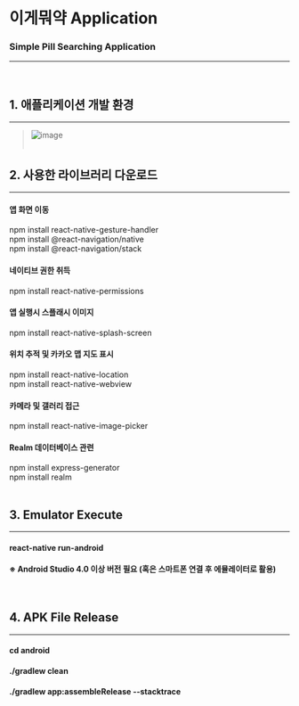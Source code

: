 # 이게뭐약 Application
### Simple Pill Searching Application
----
<br/>

## 1. 애플리케이션 개발 환경
----
>![image](https://user-images.githubusercontent.com/33280934/121773366-79083700-cbb6-11eb-9245-200026b4b761.png)
<br/><br/>


## 2. 사용한 라이브러리 다운로드
----
#### 앱 화면 이동<br/>
npm install react-native-gesture-handler<br/>
npm install @react-navigation/native<br/>
npm install @react-navigation/stack<br/>

#### 네이티브 권한 취득<br/>
npm install react-native-permissions<br/>

#### 앱 실행시 스플래시 이미지<br/>
npm install react-native-splash-screen<br/>

#### 위치 추적 및 카카오 맵 지도 표시<br/>
npm install react-native-location<br/>
npm install react-native-webview<br/>

#### 카메라 및 갤러리 접근<br/>
npm install react-native-image-picker<br/>

#### Realm 데이터베이스 관련<br/>
npm install express-generator<br/>
npm install realm<br/>
<br/>

## 3. Emulator Execute
----
#### react-native run-android
#### ※ Android Studio 4.0 이상 버전 필요 (혹은 스마트폰 연결 후 에뮬레이터로 활용)
<br/>

## 4. APK File Release
----
#### cd android
#### ./gradlew clean
#### ./gradlew app:assembleRelease --stacktrace
